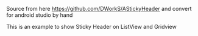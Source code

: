 Source from here 
https://github.com/DWorkS/AStickyHeader
and convert for android studio by hand 

This is an example to show Sticky Header on ListView and Gridview